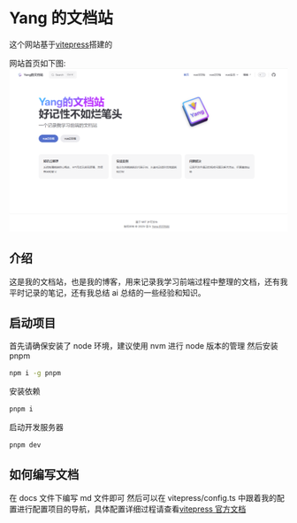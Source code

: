 # Yang 的文档站

这个网站基于[vitepress](https://github.com/vuejs/vitepress)搭建的

网站首页如下图:
![网站的首页](./static/home.png)

## 介绍

这是我的文档站，也是我的博客，用来记录我学习前端过程中整理的文档，还有我平时记录的笔记，还有我总结 ai 总结的一些经验和知识。

## 启动项目

首先请确保安装了 node 环境，建议使用 nvm 进行 node 版本的管理
然后安装 pnpm

```bash
npm i -g pnpm
```

安装依赖

```bash
pnpm i
```

启动开发服务器

```bash
pnpm dev
```

## 如何编写文档

在 docs 文件下编写 md 文件即可
然后可以在 vitepress/config.ts 中跟着我的配置进行配置项目的导航，具体配置详细过程请查看[vitepress 官方文档](https://vitepress.dev/zh/)
